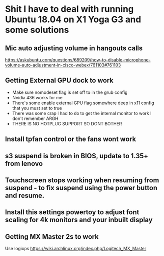 # Shit I have to deal with running Ubuntu 18.04 on X1 Yoga G3 and some solutions

## Mic auto adjusting volume in hangouts calls
https://askubuntu.com/questions/689209/how-to-disable-microphone-volume-auto-adjustment-in-cisco-webex/761103#761103

## Getting External GPU dock to work
* Make sure nomodeset flag is set off to in the grub config
* Nvidia 436 works for me
* There's some enable external GPU flag somewhere deep in x11 config that you must set to true
* There was some crap I had to do to get the internal monitor to work I don't remember ARGH
* THERE IS NO HOTPLUG SUPPORT SO DONT BOTHER

## Install tpfan control or the fans wont work

## s3 suspend is broken in BIOS, update to 1.35+ from lenovo

## Touchscreen stops working when resuming from suspend - to fix suspend using the power button and resume.

## Install this settings powertoy to adjust font scaling for 4k monitors and your inbuilt display

## Getting MX Master 2s to work
Use logiops
https://wiki.archlinux.org/index.php/Logitech_MX_Master
